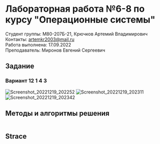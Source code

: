 # Лабораторная работа №6-8 по курсу "Операционные системы"

Студент группы: M80-207Б-21, Крючков Артемий Владимирович\
Контакты: artemkr2003@mail.ru\
Работа выполнена: 17.09.2022\
Преподаватель: Миронов Евгений Сергеевич

## Задание

### Вариант 12 1 4 3

![Screenshot_20221219_202252](https://user-images.githubusercontent.com/86799725/208484105-223465ed-12fc-4874-bd4c-577be7569ad8.png)
![Screenshot_20221219_202311](https://user-images.githubusercontent.com/86799725/208484114-20a61d6e-9336-46a4-87c3-345f082293b6.png)
![Screenshot_20221219_202342](https://user-images.githubusercontent.com/86799725/208484121-017c384d-d223-4a70-8a17-75b3fa698fbb.png)

## Методы и алгоритмы решения

```c

```

## Strace

```txt

```
